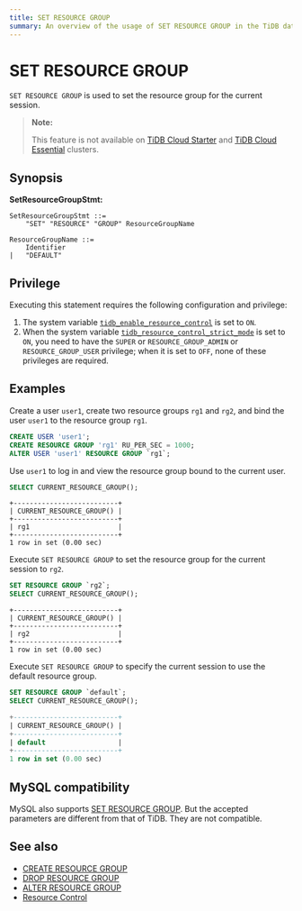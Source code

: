 ```yaml
---
title: SET RESOURCE GROUP
summary: An overview of the usage of SET RESOURCE GROUP in the TiDB database.
---
```


# SET RESOURCE GROUP

`SET RESOURCE GROUP` is used to set the resource group for the current session.

> **Note:**
>
> This feature is not available on [TiDB Cloud Starter](https://docs.pingcap.com/tidbcloud/select-cluster-tier#starter) and [TiDB Cloud Essential](https://docs.pingcap.com/tidbcloud/select-cluster-tier#essential) clusters.

## Synopsis

**SetResourceGroupStmt:**

```ebnf+diagram
SetResourceGroupStmt ::=
    "SET" "RESOURCE" "GROUP" ResourceGroupName

ResourceGroupName ::=
    Identifier
|   "DEFAULT"
```

## Privilege

Executing this statement requires the following configuration and privilege:

1. The system variable [`tidb_enable_resource_control`](/system-variables.md#tidb_enable_resource_control-new-in-v660) is set to `ON`.
2. When the system variable [`tidb_resource_control_strict_mode`](/system-variables.md#tidb_resource_control_strict_mode-new-in-v820) is set to `ON`, you need to have the `SUPER` or `RESOURCE_GROUP_ADMIN` or `RESOURCE_GROUP_USER` privilege; when it is set to `OFF`, none of these privileges are required.

## Examples

Create a user `user1`, create two resource groups `rg1` and `rg2`, and bind the user `user1` to the resource group `rg1`.

```sql
CREATE USER 'user1';
CREATE RESOURCE GROUP 'rg1' RU_PER_SEC = 1000;
ALTER USER 'user1' RESOURCE GROUP `rg1`;
```

Use `user1` to log in and view the resource group bound to the current user.

```sql
SELECT CURRENT_RESOURCE_GROUP();
```

```
+--------------------------+
| CURRENT_RESOURCE_GROUP() |
+--------------------------+
| rg1                      |
+--------------------------+
1 row in set (0.00 sec)
```

Execute `SET RESOURCE GROUP` to set the resource group for the current session to `rg2`.

```sql
SET RESOURCE GROUP `rg2`;
SELECT CURRENT_RESOURCE_GROUP();
```

```
+--------------------------+
| CURRENT_RESOURCE_GROUP() |
+--------------------------+
| rg2                      |
+--------------------------+
1 row in set (0.00 sec)
```

Execute `SET RESOURCE GROUP` to specify the current session to use the default resource group.

```sql
SET RESOURCE GROUP `default`;
SELECT CURRENT_RESOURCE_GROUP();
```

```sql
+--------------------------+
| CURRENT_RESOURCE_GROUP() |
+--------------------------+
| default                  |
+--------------------------+
1 row in set (0.00 sec)
```

## MySQL compatibility

MySQL also supports [SET RESOURCE GROUP](https://dev.mysql.com/doc/refman/8.0/en/set-resource-group.html). But the accepted parameters are different from that of TiDB. They are not compatible.

## See also

* [CREATE RESOURCE GROUP](/sql-statements/sql-statement-create-resource-group.md)
* [DROP RESOURCE GROUP](/sql-statements/sql-statement-drop-resource-group.md)
* [ALTER RESOURCE GROUP](/sql-statements/sql-statement-alter-resource-group.md)
* [Resource Control](/tidb-resource-control-ru-groups.md)